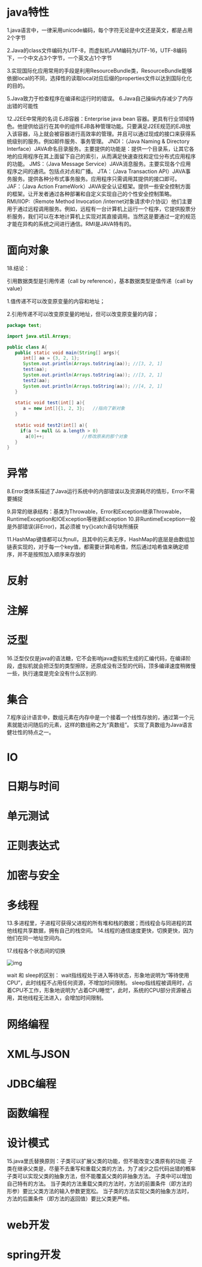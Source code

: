 # java特性

1.java语言中，一律采用unicode编码，每个字符无论是中文还是英文，都是占用2个字节

2.Java的class文件编码为UTF-8，而虚拟机JVM编码为UTF-16，UTF-8编码下，一个中文占3个字节，一个英文占1个字节

3.实现国际化应用常用的手段是利用ResourceBundle类，ResourceBundle能够依据local的不同，选择性的读取local对应后缀的properties文件以达到国际化化的目的。

5.Java致力于检查程序在编译和运行时的错误。
6.Java自己操纵内存减少了内存出错的可能性

12.J2EE中常用的名词
EJB容器：Enterprise java bean 容器。更具有行业领域特色。他提供给运行在其中的组件EJB各种管理功能。只要满足J2EE规范的EJB放入该容器，马上就会被容器进行高效率的管理。并且可以通过现成的接口来获得系统级别的服务。例如邮件服务、事务管理。
JNDI：（Java Naming & Directory Interface）JAVA命名目录服务。主要提供的功能是：提供一个目录系，让其它各地的应用程序在其上面留下自己的索引，从而满足快速查找和定位分布式应用程序的功能。
JMS：（Java Message Service）JAVA消息服务。主要实现各个应用程序之间的通讯。包括点对点和广播。
JTA：（Java Transaction API）JAVA事务服务。提供各种分布式事务服务。应用程序只需调用其提供的接口即可。
JAF：（Java Action FrameWork）JAVA安全认证框架。提供一些安全控制方面的框架。让开发者通过各种部署和自定义实现自己的个性安全控制策略。
RMI/IIOP:（Remote Method Invocation /internet对象请求中介协议）他们主要用于通过远程调用服务。例如，远程有一台计算机上运行一个程序，它提供股票分析服务，我们可以在本地计算机上实现对其直接调用。当然这是要通过一定的规范才能在异构的系统之间进行通信。RMI是JAVA特有的。

# 面向对象

18.结论：

 引用数据类型是引用传递（call by reference），基本数据类型是值传递（call by value） 

1.值传递不可以改变原变量的内容和地址；

2.引用传递不可以改变原变量的地址，但可以改变原变量的内容；

~~~java
package test;

import java.util.Arrays;

public class A{
   public static void main(String[] args){
      int[] aa = {3, 2, 1};
      System.out.println(Arrays.toString(aa)); //[3, 2, 1]
      test(aa);
      System.out.println(Arrays.toString(aa)); //[3, 2, 1]
      test2(aa);
      System.out.println(Arrays.toString(aa)); //[4, 2, 1]
   }
 
   static void test(int[] a){
      a = new int[]{1, 2, 3};   //指向了新对象
   }
 
   static void test2(int[] a){
     if(a != null && a.length > 0)
       a[0]++;              //修改原来的那个对象
   }
}
~~~



# 异常

8.Error类体系描述了Java运行系统中的内部错误以及资源耗尽的情形，Error不需要捕捉

9.异常的继承结构：基类为Throwable，Error和Exception继承Throwable，RuntimeException和IOException等继承Exception
10.非RuntimeException一般是外部错误(非Error)，其必须被 try{}catch语句块所捕获

11.HashMap键值都可以为null，且其中的元素无序，HashMap的底层是由数组加链表实现的，对于每一个key值，都需要计算哈希值，然后通过哈希值来确定顺序，并不是按照加入顺序来存放的

# 反射

# 注解

# 泛型



16.泛型仅仅是java的语法糖，它不会影响java虚拟机生成的汇编代码，在编译阶段，虚拟机就会把泛型的类型擦除，还原成没有泛型的代码，顶多编译速度稍微慢一些，执行速度是完全没有什么区别的.

# 集合

7.程序设计语言中，数组元素在内存中是一个接着一个线性存放的，通过第一个元素就能访问随后的元素，这样的数组称之为“真数组”。
  实现了真数组为Java语言健壮性的特点之一。

# IO

# 日期与时间

# 单元测试

# 正则表达式

# 加密与安全

# 多线程

13.多进程里，子进程可获得父进程的所有堆和栈的数据；而线程会与同进程的其他线程共享数据，拥有自己的栈空间。
14.线程的通信速度更快，切换更快，因为他们在同一地址空间内。

17.线程各个状态间的切换

 ![img](https://uploadfiles.nowcoder.com/images/20180709/3807435_1531103859654_3658A873352D1D5FB9EF74D9F9F1F0B5) 

 wait 和 sleep的区别：
    wait指线程处于进入等待状态，形象地说明为“等待使用CPU”，此时线程不占用任何资源，不增加时间限制。
    sleep指线程被调用时，占着CPU不工作，形象地说明为“占着CPU睡觉”，此时，系统的CPU部分资源被占用，其他线程无法进入，会增加时间限制。 

# 网络编程

# XML与JSON

# JDBC编程

# 函数编程

# 设计模式

15.java里氏替换原则：子类可以扩展父类的功能，但不能改变父类原有的功能
子类在继承父类是，尽量不去重写和重载父类的方法，为了减少之后代码出错的概率
子类可以实现父类的抽象方法，但不能覆盖父类的非抽象方法。
子类中可以增加自己特有的方法。
当子类的方法重载父类的方法时，方法的前置条件（即方法的形参）要比父类方法的输入参数更宽松。
当子类的方法实现父类的抽象方法时，方法的后置条件（即方法的返回值）要比父类更严格。

# web开发

# spring开发



















  

